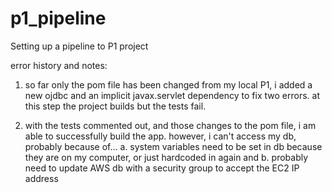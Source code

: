# p1_pipeline
Setting up a pipeline to P1 project

error history and notes:

1. so far only the pom file has been changed from my local P1, i added a new ojdbc
and an implicit javax.servlet dependency to fix two errors. at this step the project
builds but the tests fail.

2. with the tests commented out, and those changes to the pom file, i am able to 
successfully build the app. however, i can't access my db, probably because of...
  a. system variables need to be set in db because they are on my computer, or just
  hardcoded in again and 
  b. probably need to update AWS db with a security group to accept the EC2 IP address
